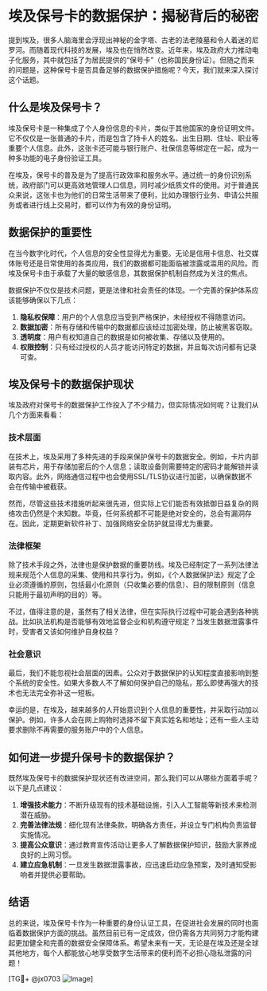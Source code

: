 # 埃及保号卡的数据保护：揭秘背后的秘密

提到埃及，很多人脑海里会浮现出神秘的金字塔、古老的法老陵墓和令人着迷的尼罗河。而随着现代科技的发展，埃及也在悄然改变。近年来，埃及政府大力推动电子化服务，其中就包括了为居民提供的“保号卡”（也称国民身份证）。但随之而来的问题是，这种保号卡是否具备足够的数据保护措施呢？今天，我们就来深入探讨这个话题。

## 什么是埃及保号卡？

埃及保号卡是一种集成了个人身份信息的卡片，类似于其他国家的身份证明文件。它不仅仅是一张普通的卡片，而是包含了持卡人的姓名、出生日期、住址、职业等重要个人信息。此外，这张卡还可能与银行账户、社保信息等绑定在一起，成为一种多功能的电子身份验证工具。

在埃及，保号卡的普及是为了提高行政效率和服务水平。通过统一的身份识别系统，政府部门可以更高效地管理人口信息，同时减少纸质文件的使用。对于普通民众来说，这张卡也为他们的日常生活带来了便利，比如办理银行业务、申请公共服务或者进行线上交易时，都可以作为有效的身份证明。

## 数据保护的重要性

在当今数字化时代，个人信息的安全性显得尤为重要。无论是信用卡信息、社交媒体账号还是日常使用的各类应用，我们的数据都可能面临被泄露或滥用的风险。而埃及保号卡由于承载了大量的敏感信息，其数据保护机制自然成为关注的焦点。

数据保护不仅仅是技术问题，更是法律和社会责任的体现。一个完善的保护体系应该能够确保以下几点：

1. **隐私权保障**：用户的个人信息应当受到严格保护，未经授权不得随意访问。
2. **数据加密**：所有存储和传输中的数据都应该经过加密处理，防止被黑客窃取。
3. **透明度**：用户有权知道自己的数据是如何被收集、存储以及使用的。
4. **权限控制**：只有经过授权的人员才能访问特定的数据，并且每次访问都有记录可查。

## 埃及保号卡的数据保护现状

埃及政府对保号卡的数据保护工作投入了不少精力，但实际情况如何呢？让我们从几个方面来看看：

### 技术层面

在技术上，埃及采用了多种先进的手段来保护保号卡的数据安全。例如，卡片内部装有芯片，用于存储加密后的个人信息；读取设备则需要特定的密码才能解锁并读取内容。此外，网络通信过程中也会使用SSL/TLS协议进行加密，以确保数据不会在传输中被截获。

然而，尽管这些技术措施听起来很先进，但实际上它们能否有效抵御日益复杂的网络攻击仍然是个未知数。毕竟，任何系统都不可能是绝对安全的，总会有漏洞存在。因此，定期更新软件补丁、加强网络安全防护就显得尤为重要。

### 法律框架

除了技术手段之外，法律也是保护数据的重要防线。埃及已经制定了一系列法律法规来规范个人信息的采集、使用和共享行为。例如，《个人数据保护法》规定了企业必须遵循的原则，包括最小化原则（只收集必要的信息）、目的限制原则（信息只能用于最初声明的目的）等。

不过，值得注意的是，虽然有了相关法律，但在实际执行过程中可能会遇到各种挑战。比如执法机构是否能够有效地监督企业和机构遵守规定？当发生数据泄露事件时，受害者又该如何维护自身权益？

### 社会意识

最后，我们不能忽视社会层面的因素。公众对于数据保护的认知程度直接影响到整个系统的安全性。如果大多数人不了解如何保护自己的隐私，那么即使再强大的技术也无法完全弥补这一短板。

幸运的是，在埃及，越来越多的人开始意识到个人信息的重要性，并采取行动加以保护。例如，许多人会在网上购物时选择不留下真实姓名和地址；还有一些人主动要求删除不再需要的服务账户中的个人信息。

## 如何进一步提升保号卡的数据保护？

既然埃及保号卡的数据保护现状还有改进空间，那么我们可以从哪些方面着手呢？以下是几点建议：

1. **增强技术能力**：不断升级现有的技术基础设施，引入人工智能等新技术来检测潜在威胁。
2. **完善法律法规**：细化现有法律条款，明确各方责任，并设立专门机构负责监督实施情况。
3. **提高公众意识**：通过教育宣传活动让更多人了解数据保护知识，鼓励大家养成良好的上网习惯。
4. **建立应急机制**：一旦发生数据泄露事故，应迅速启动应急预案，及时通知受影响者并提供必要帮助。

## 结语

总的来说，埃及保号卡作为一种重要的身份认证工具，在促进社会发展的同时也面临着数据保护方面的挑战。虽然目前已有一定成效，但仍需各方共同努力才能构建起更加健全和完善的数据安全保障体系。希望未来有一天，无论是在埃及还是全球其他地方，每个人都能放心地享受数字生活带来的便利而不必担心隐私泄露的问题！

[TG💪+ @jx0703 ![Image](https://github.com/user-attachments/assets/dbca1d08-cadb-493c-b0ec-ad6f7a83f270)]